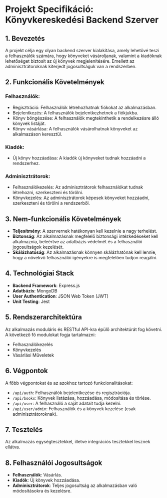 # Projekt Specifikáció: Könyvkereskedési Backend Szerver

## 1. Bevezetés

A projekt célja egy olyan backend szerver kialakítása, amely lehetővé teszi a felhasználók számára, hogy könyveket vásároljanak, valamint a kiadóknak lehetőséget biztosít az új könyvek megjelenítésére. Emellett az adminisztrátoroknak kiterjedt jogosultságuk van a rendszerben.

## 2. Funkcionális Követelmények

### Felhasználók:

- Regisztráció: Felhasználók létrehozhatnak fiókokat az alkalmazásban.
- Bejelentkezés: A felhasználók bejelentkezhetnek a fiókjukba.
- Könyv böngészése: A felhasználók megtekinthetik a rendelkezésre álló könyvek listáját.
- Könyv vásárlása: A felhasználók vásárolhatnak könyveket az alkalmazáson keresztül.

### Kiadók:

- Új könyv hozzáadása: A kiadók új könyveket tudnak hozzáadni a rendszerhez.

### Adminisztrátorok:

- Felhasználókezelés: Az adminisztrátorok felhasználókat tudnak létrehozni, szerkeszteni és törölni.
- Könyvkezelés: Az adminisztrátorok képesek könyveket hozzáadni, szerkeszteni és törölni a rendszerből.

## 3. Nem-funkcionális Követelmények

- **Teljesítmény**: A szervernek hatékonyan kell kezelnie a nagy terhelést.
- **Biztonság**: Az alkalmazásnak megfelelő biztonsági intézkedéseket kell alkalmaznia, beleértve az adatbázis védelmét és a felhasználói jogosultságok kezelését.
- **Skálázhatóság**: Az alkalmazásnak könnyen skálázhatónak kell lennie, hogy a növekvő felhasználói igényekre is megfelelően tudjon reagálni.

## 4. Technológiai Stack

- **Backend Framework**: Express.js
- **Adatbázis**: MongoDB
- **User Authentication**: JSON Web Token (JWT)
- **Unit Testing**: Jest

## 5. Rendszerarchitektúra

Az alkalmazás moduláris és RESTful API-kra épülő architektúrát fog követni. A következő fő modulokat fogja tartalmazni:

- Felhasználókezelés
- Könyvkezelés
- Vásárlási Műveletek

## 6. Végpontok

A főbb végpontokat és az azokhoz tartozó funkcionalitásokat:

- `/api/auth`: Felhasználók bejelentkezése és regisztrációja.
- `/api/books`: Könyvek listázása, hozzáadása, módosítása és törlése.
- `/api/user`: A felhasználó a saját adatait tudja kezelni.
- `/api/user/admin`: Felhasználók és a könyvek kezelése (csak adminisztrátoroknak).

## 7. Tesztelés

Az alkalmazás egységtesztekkel, illetve integrációs tesztekkel lesznek ellátva.

## 8. Felhasználói Jogosultságok

- **Felhasználók**: Vásárlás.
- **Kiadók**: Új könyvek hozzáadása.
- **Adminisztrátorok**: Teljes jogosultság az alkalmazásban való módosításokra és kezelésre.